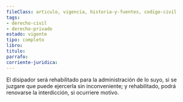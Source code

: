 ```yaml
---
fileClass: articulo, vigencia, historia-y-fuentes, codigo-civil
tags:
- derecho-civil
- derecho-privado
estado: vigente
tipo: completo
libro:
titulo:
parrafo:
corriente-juridica:
---
```

El disipador será rehabilitado para la administración de lo suyo, si se juzgare que puede ejercerla sin inconveniente; y rehabilitado, podrá renovarse la interdicción, si ocurriere motivo.
